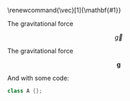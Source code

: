 \renewcommand{\vec}[1]{\mathbf{#1}}

The gravitational force 

$$\vec{g}$$

The gravitational force 

$$\mathbf{g}$$

And with some code:

~~~{.cpp .numberLines startFrom="1"}
class A {}; 
~~~ 
